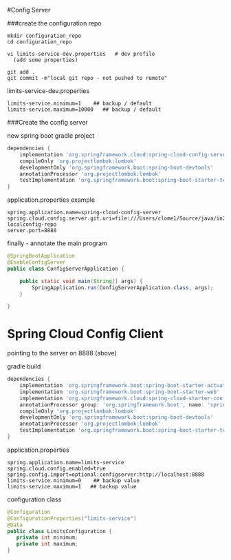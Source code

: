 
#Config Server

###create the configuration repo

```
mkdir configuration_repo
cd configuration_repo

vi limits-service-dev.properties   # dev profile
  (add some properties)

git add .
git commit -m"local git repo - not pushed to remote"

```

limits-service-dev.properties
```
limits-service.minimum=1    ## backup / default
limits-service.maximum=10000   ## backup / default
```


###Create the config server

new spring boot gradle project

```groovy
dependencies {
    implementation 'org.springframework.cloud:spring-cloud-config-server'
    compileOnly 'org.projectlombok:lombok'
    developmentOnly 'org.springframework.boot:spring-boot-devtools'
    annotationProcessor 'org.projectlombok:lombok'
    testImplementation 'org.springframework.boot:spring-boot-starter-test'
}
```

application.properties example

```
spring.application.name=spring-cloud-config-server
spring.cloud.config.server.git.uri=file:///Users/clome1/Source/java/in28minutes/git-localconfig-repo
server.port=8888
```


finally - annotate the main program

```java
@SpringBootApplication
@EnableConfigServer
public class ConfigServerApplication {

    public static void main(String[] args) {
        SpringApplication.run(ConfigServerApplication.class, args);
    }

}

```


# Spring Cloud Config Client

pointing to the server on 8888 (above)

gradle build

```groovy
dependencies {
    implementation 'org.springframework.boot:spring-boot-starter-actuator'
    implementation 'org.springframework.boot:spring-boot-starter-web'
    implementation 'org.springframework.cloud:spring-cloud-starter-config'
    annotationProcessor group: 'org.springframework.boot', name: 'spring-boot-configuration-processor'
    compileOnly 'org.projectlombok:lombok'
    developmentOnly 'org.springframework.boot:spring-boot-devtools'
    annotationProcessor 'org.projectlombok:lombok'
    testImplementation 'org.springframework.boot:spring-boot-starter-test'
}
```


application.properties

```
spring.application.name=limits-service
spring.cloud.config.enabled=true
spring.config.import=optional:configserver:http://localhost:8888
limits-service.minimum=0    ## backup value
limits-service.maximum=1   ## backup value
```


configuration class

```java
@Configuration
@ConfigurationProperties("limits-service")
@Data
public class LimitsConfiguration {
   private int minimum;
   private int maximum;
}

```
